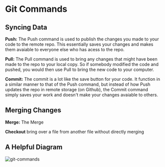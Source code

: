 # Git Commands 

## Syncing Data

**Push:**
The Push command is used to publish the changes you made to your code to the remote repo. This essentially saves your changes and makes them avaiable to everyone else who has acess to the repo.

**Pull:**
The Pull command is used to bring any changes that might have been made to the repo to your local copy. So if somebody modified the code and pushed, you would then use Pull to bring the new code to your computer.

**Commit:**
The commit is a lot like the save button for your code. It function in a similar manner to that of the Push command, but instead of how Push updates the repo in remote storage (on Github), the Commit command simply saves your work and doesn't make your changes avaiable to others. 

## Merging Changes

**Merge:**
The Merge

**Checkout** bring over a file from another file without directly merging


## A Helpful Diagram
![git-commands](https://user-images.githubusercontent.com/38026244/144654712-d3cf25e6-0df3-49d0-953b-fa3e2ad7b829.png)
